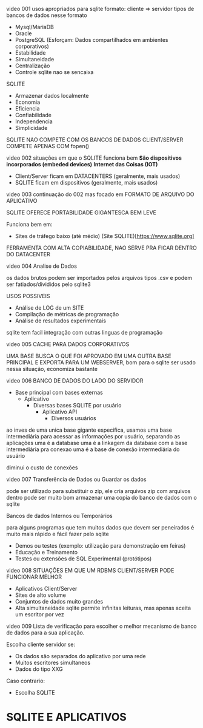 video 001 
usos apropriados para sqlite
formato: cliente => servidor
tipos de bancos de dados nesse formato
- Mysql/MariaDB
- Oracle
- PostgreSQL
(Esforçam: Dados compartilhados em ambientes corporativos)
- Estabilidade
- Simultaneidade
- Centralização
- Controle
sqlite nao se sencaixa

SQLITE
- Armazenar dados localmente
- Economia
- Eficiencia
- Confiabilidade
- Independencia
- Simplicidade

SQLITE NAO COMPETE COM OS BANCOS DE DADOS CLIENT/SERVER
COMPETE APENAS COM fopen()

video 002
situações em que o SQLITE funciona bem
**São dispositivos incorporados (embeded devices)**
**Internet das Coisas (IOT)**

- Client/Server ficam em DATACENTERS (geralmente, mais usados)
- SQLITE ficam em dispositivos (geralmente, mais usados)

video 003
continuação do 002 mas focado em FORMATO DE ARQUIVO DO APLICATIVO

SQLITE OFERECE PORTABILIDADE GIGANTESCA
BEM LEVE

Funciona bem em:
- Sites de tráfego baixo (até médio)
(Site SQLITE)[https://www.sqlite.org]

FERRAMENTA COM ALTA COPIABILIDADE, NAO SERVE PRA FICAR DENTRO DO DATACENTER

video 004
Analise de Dados

os dados brutos podem ser importados pelos arquivos tipos .csv e podem ser fatiados/divididos pelo sqlite3

USOS POSSIVEIS

- Análise de LOG de um SITE
- Compilação de métricas de programação
- Análise de resultados experimentais

sqlite tem facil integração com outras linguas de programação

video 005
CACHE PARA DADOS CORPORATIVOS

UMA BASE BUSCA O QUE FOI APROVADO EM UMA OUTRA BASE PRINCIPAL E EXPORTA PARA UM WEBSERVER, bom para o sqlite ser usado nessa situação, economiza bastante

video 006
BANCO DE DADOS DO LADO DO SERVIDOR

- Base principal com bases externas
    - Aplicativo
        - Diversas bases SQLITE por usuário
            - Aplicativo API
                - Diversos usuários

ao inves de uma unica base gigante especifica, usamos uma base intermediária para acessar as informações por usuário, separando as aplicações
uma é a database
uma é a linkagem da database com a base intermediária pra conexao
uma é a base de conexão intermediária do usuário

diminui o custo de conexões

video 007
Transferência de Dados ou Guardar os dados

pode ser utilizado para substituir o zip, ele cria arquivos zip com arquivos dentro
pode ser muito bom armazenar uma copia do banco de dados com o sqlite

Bancos de dados Internos ou Temporários

para alguns programas que tem muitos dados que devem ser peneirados é muito mais rápido e fácil fazer pelo sqlite

- Demos ou testes (exemplo: utilização para demonstração em feiras)
- Educação e Treinamento
- Testes ou extensões de SQL Experimental (protótipos)

video 008
SITUAÇÕES EM QUE UM RDBMS CLIENT/SERVER PODE FUNCIONAR MELHOR

- Aplicativos Client/Server
- Sites de alto volume
- Conjuntos de dados muito grandes
- Alta simultaneidade
sqlite permite infinitas leituras, mas apenas aceita um escritor por vez

video 009
Lista de verificação para escolher o melhor mecanismo de banco de dados para a sua aplicação.

Escolha cliente servidor se:
- Os dados são separados do aplicativo por uma rede
- Muitos escritores simultaneos
- Dados do tipo XXG

Caso contrario:
- Escolha SQLITE

# SQLITE E APLICATIVOS


